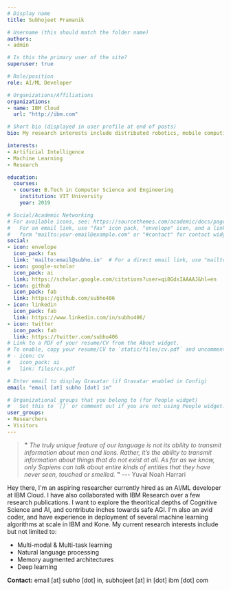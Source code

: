 ```yaml
---
# Display name
title: Subhojeet Pramanik

# Username (this should match the folder name)
authors:
- admin

# Is this the primary user of the site?
superuser: true

# Role/position
role: AI/ML Developer

# Organizations/Affiliations
organizations:
- name: IBM Cloud
  url: "http://ibm.com"

# Short bio (displayed in user profile at end of posts)
bio: My research interests include distributed robotics, mobile computing and programmable matter.

interests:
- Artificial Intelligence
- Machine Learning
- Research

education:
  courses:
  - course: B.Tech in Computer Science and Engineering
    institution: VIT University
    year: 2019

# Social/Academic Networking
# For available icons, see: https://sourcethemes.com/academic/docs/page-builder/#icons
#   For an email link, use "fas" icon pack, "envelope" icon, and a link in the
#   form "mailto:your-email@example.com" or "#contact" for contact widget.
social:
- icon: envelope
  icon_pack: fas
  link: 'mailto:email@subho.in'  # For a direct email link, use "mailto:test@example.org".
- icon: google-scholar
  icon_pack: ai
  link: https://scholar.google.com/citations?user=qi8GdxIAAAAJ&hl=en
- icon: github
  icon_pack: fab
  link: https://github.com/subho406
- icon: linkedin
  icon_pack: fab
  link: https://www.linkedin.com/in/subho406/
- icon: twitter
  icon_pack: fab
  link: https://twitter.com/subho406
# Link to a PDF of your resume/CV from the About widget.
# To enable, copy your resume/CV to `static/files/cv.pdf` and uncomment the lines below.
# - icon: cv
#   icon_pack: ai
#   link: files/cv.pdf

# Enter email to display Gravatar (if Gravatar enabled in Config)
email: "email [at] subho [dot] in"

# Organizational groups that you belong to (for People widget)
#   Set this to `[]` or comment out if you are not using People widget.
user_groups:
- Researchers
- Visitors
---
```


> **"** *The truly unique feature of our language is not its ability to transmit information about men and lions. Rather, it’s the ability to transmit information
about things that do not exist at all. As far as we know, only Sapiens can talk about entire kinds of entities that they have never seen, touched or smelled.* **"** --- Yuval Noah Harrari

Hey there, I'm an aspiring researcher currently hired as an AI/ML developer at IBM Cloud. I have also collaborated with IBM Research over a few research publications. I want to explore the theoritical depths of Cognitive Science and AI, and contribute inches towards safe AGI. I'm also an avid coder, and have experience in deployment of several machine learning algorithms at scale in IBM and Kone. My current research interests include but not limited to:

* Multi-modal & Multi-task learning
* Natural language processing
* Memory augmented architectures
* Deep learning

**Contact:** email [at] subho [dot] in, subhojeet [at] in [dot] ibm [dot] com
